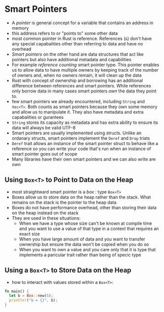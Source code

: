 # Smart Pointers

- A _pointer_ is general concept for a variable that contains an address in memory
- this address refers to or "points to" some other data
- most common pointer in Rust is reference. References (`&`) don't have any special capabalities other than referring to data and have no overhead
- _Smart pointers_ on the other hand are data structures that act like pointers but also have additional metadata and capabilities
- For example _reference counting_ smart pointer type. This pointer enables us to allow data to have multiple owners by keeping track of the number of owners and, when no owners remain, it will clean up the data
- Rust with concept of ownership and borrowing has an additional difference between references and smart pointers. While references only borrow data in many cases smart pointers _own_ the data they point to.
- few smart pointers we already encountered, including `String` and `Vec<T>`. Both counts as smart pointers because they own some memory and allow us to manipulate it. They also have metadata and extra capabalities or gurantees
- `String` stores its capacity as metadata and has extra ability to ensure its data will always be valid UTF-8
- Smart pointers are usually implemented using structs. Unlike an ordanary structs, smart pointers implement the `Deref` and `Drop` triats
- `Deref` trait allows an instance of the smart pointer struct to behave like a reference so you can write your code that's run when an instance of smart pointer goes out of scope
- Many libraries have their own smart pointers and we can also write are own

## Using `Box<T>` to Point to Data on the Heap

- most straightward smart pointer is a _box_ : type `Box<T>`
- Boxes allow us to store data on the heap rather than the stack. What remains on the stack is the pointer to the heap data
- Boxes do not have performance overhead, other than storing their data on the heap instead on the stack
- They are used in these situations:
  - When we have a type whose size can't be known at compile time and you want to use a value of that type in a context that requires an exact size
  - When you have large amount of data and you want to transfer ownership but ensure the data won't be copied when you do so
  - When you want to own a value and you care only that it is type that implements a paricular trait rather than being of specic type

## Using a `Box<T>` to Store Data on the Heap

- how to interact with values stored within a `Box<T>`:

```rust
fn main() {
  let b = Box::new(5);
  println!("b = {}", b);
}
```
